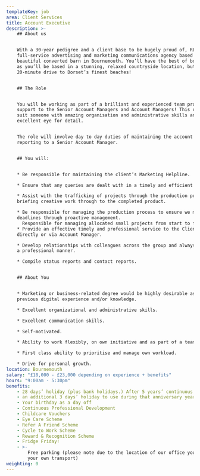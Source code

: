 ```yaml
---
templateKey: job
area: Client Services
title: Account Executive
description: >-
    ## About us


    With a 30-year pedigree and a client base to be hugely proud of, RLA is a
    full-service advertising and marketing communications agency based in a
    beautiful converted barn in Bournemouth. You’ll have the best of both worlds
    as you’ll be based in a stunning, relaxed countryside location, but be just a
    20-minute drive to Dorset’s finest beaches!


    ## The Role


    You will be working as part of a brilliant and experienced team providing
    support to the Senior Account Managers and Account Managers! This role would
    suit someone with amazing organisation and administrative skills and an
    excellent eye for detail. 


    The role will involve day to day duties of maintaining the account and
    reporting to a Senior Account Manager. 


    ## You will:


    * Be responsible for maintaining the client’s Marketing Helpline.

    * Ensure that any queries are dealt with in a timely and efficient manner.

    * Assist with the trafficking of projects through the production process from
    briefing creative work through to the completed product.

    * Be responsible for managing the production process to ensure we meet project
    deadlines through proactive management.
      Responsible for managing allocated small projects from start to finish and deliver to time, cost and quality.
    * Provide an effective timely and professional service to the Client either
    directly or via Account Manager.

    * Develop relationships with colleagues across the group and always support in
    a professional manner.

    * Compile status reports and contact reports.


    ## About You


    * Marketing or business-related degree would be highly desirable as would
    previous digital experience and/or knowledge. 

    * Excellent organizational and administrative skills.

    * Excellent communication skills.

    * Self-motivated.

    * Ability to work flexibly, on own initiative and as part of a team.

    * First class ability to prioritise and manage own workload.

    * Drive for personal growth.
location: Bournemouth
salary: "£18,000 - £23,000 depending on experience + benefits"
hours: "9:00am - 5:30pm"
benefits:
    - 28 days’ holiday (plus bank holidays.) After 5 years’ continuous service
    - an additional 3 days’ holiday to use during that anniversary year
    - Your birthday as a day off
    - Continuous Professional Development
    - Childcare Vouchers
    - Eye Care Scheme
    - Refer A Friend Scheme
    - Cycle to Work Scheme
    - Reward & Recognition Scheme
    - Fridge Friday!
    - >-
        Free parking (please note due to the location of our office you will need
        your own transport)
weighting: 0
---
```

